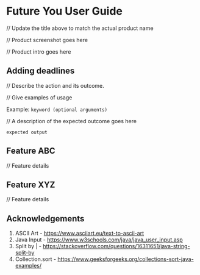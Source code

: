 # Future You User Guide

// Update the title above to match the actual product name

// Product screenshot goes here

// Product intro goes here

## Adding deadlines

// Describe the action and its outcome.

// Give examples of usage

Example: `keyword (optional arguments)`

// A description of the expected outcome goes here

```
expected output
```

## Feature ABC

// Feature details


## Feature XYZ

// Feature details

## Acknowledgements

1. ASCII Art - https://www.asciiart.eu/text-to-ascii-art
2. Java Input - https://www.w3schools.com/java/java_user_input.asp 
3. Split by | - https://stackoverflow.com/questions/16311651/java-string-split-by
4. Collection.sort - https://www.geeksforgeeks.org/collections-sort-java-examples/